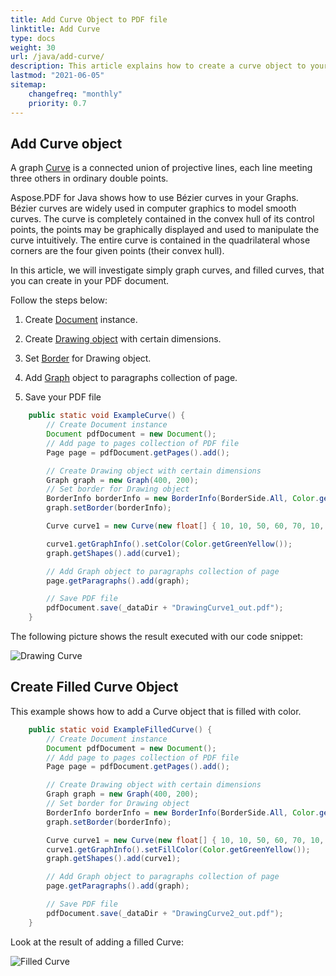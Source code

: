 ```yaml
---
title: Add Curve Object to PDF file
linktitle: Add Curve
type: docs
weight: 30
url: /java/add-curve/
description: This article explains how to create a curve object to your PDF using Aspose.PDF for Java.
lastmod: "2021-06-05"
sitemap:
    changefreq: "monthly"
    priority: 0.7
---
```


## Add Curve object

A graph [Curve](https://reference.aspose.com/pdf/java/com.aspose.pdf.drawing/Curve) is a connected union of projective lines, each line meeting three others in ordinary double points.

Aspose.PDF for Java shows how to use Bézier curves in your Graphs.
Bézier curves are widely used in computer graphics to model smooth curves. The curve is completely contained in the convex hull of its control points, the points may be graphically displayed and used to manipulate the curve intuitively.
The entire curve is contained in the quadrilateral whose corners are the four given points (their convex hull).

In this article, we will investigate  simply graph curves, and filled curves, that you can create in your PDF document.

Follow the steps below:

1. Create [Document](https://reference.aspose.com/pdf/java/com.aspose.pdf/Document) instance.

1. Create [Drawing object](https://reference.aspose.com/pdf/java/com.aspose.pdf.drawing/package-frame) with certain dimensions.

1. Set [Border](https://reference.aspose.com/pdf/java/com.aspose.pdf.drawing/Graph#setBorder-com.aspose.pdf.BorderInfo-) for Drawing object.

1. Add [Graph](https://reference.aspose.com/pdf/java/com.aspose.pdf.drawing/Graph) object to paragraphs collection of page.

1. Save your PDF file

```java
    public static void ExampleCurve() {
        // Create Document instance
        Document pdfDocument = new Document();
        // Add page to pages collection of PDF file
        Page page = pdfDocument.getPages().add();

        // Create Drawing object with certain dimensions
        Graph graph = new Graph(400, 200);
        // Set border for Drawing object
        BorderInfo borderInfo = new BorderInfo(BorderSide.All, Color.getGreen());
        graph.setBorder(borderInfo);

        Curve curve1 = new Curve(new float[] { 10, 10, 50, 60, 70, 10, 100, 120});

        curve1.getGraphInfo().setColor(Color.getGreenYellow());
        graph.getShapes().add(curve1);

        // Add Graph object to paragraphs collection of page
        page.getParagraphs().add(graph);

        // Save PDF file
        pdfDocument.save(_dataDir + "DrawingCurve1_out.pdf");
    }
```

The following picture shows the result executed with our code snippet:

![Drawing Curve](drawing_curve.png)

## Create Filled Curve Object

This example shows how to add a Curve object that is filled with color.

```java
    public static void ExampleFilledCurve() {
        // Create Document instance
        Document pdfDocument = new Document();
        // Add page to pages collection of PDF file
        Page page = pdfDocument.getPages().add();

        // Create Drawing object with certain dimensions
        Graph graph = new Graph(400, 200);
        // Set border for Drawing object
        BorderInfo borderInfo = new BorderInfo(BorderSide.All, Color.getGreen());
        graph.setBorder(borderInfo);

        Curve curve1 = new Curve(new float[] { 10, 10, 50, 60, 70, 10, 100, 120});
        curve1.getGraphInfo().setFillColor(Color.getGreenYellow());
        graph.getShapes().add(curve1);

        // Add Graph object to paragraphs collection of page
        page.getParagraphs().add(graph);

        // Save PDF file
        pdfDocument.save(_dataDir + "DrawingCurve2_out.pdf");
    }
```

Look at the result of adding a filled Curve:

![Filled Curve](filled_curve.png)
